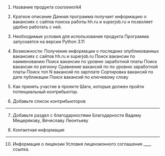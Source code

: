 1. Название продукта
coursework4
2. Краткое описание
Данная программа получает информацию о вакансиях с сайтов поиска работы hh.ru и superjob.ru и позволяет удобно работать с ней.
3. Необходимые условия для использования продукта
Программа запускается на версии Python 3.11
4. Возможности:
Получение информации о последних опубликованных вакансиях с сайтов hh.ru и superjob.ru
Поиск вакансии по наименованию
Поиск вакансии по уровню заработной платы
Поиск вакансии по региону
Сравнение вакансий по по уровню заработной платы
Поиск топ N вакансий по зарплате
Сортировка вакансий по дате публикации 
Поиск вакансий по ключевому слову
5. Как принять участие в проекте
Шаги, которые должен пройти потенциальный контрибьютор. 

6. Добавьте список контрибьюторов
____

7. Добавьте раздел с благодарностями
Благодарности Вадиму Мещерякову, Вячеславу Леонтьеву

8. Контактная информация
___________

10. Информация о лицензии
Условия лицензионного соглашения ____ ссылка.